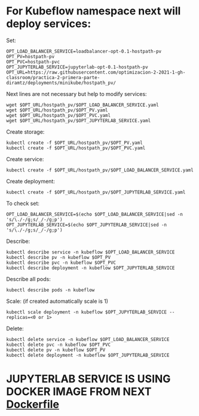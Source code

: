 # For Kubeflow namespace next will deploy services:

Set:

```
OPT_LOAD_BALANCER_SERVICE=loadbalancer-opt-0.1-hostpath-pv
OPT_PV=hostpath-pv
OPT_PVC=hostpath-pvc
OPT_JUPYTERLAB_SERVICE=jupyterlab-opt-0.1-hostpath-pv
OPT_URL=https://raw.githubusercontent.com/optimizacion-2-2021-1-gh-classroom/practica-2-primera-parte-diramtz/deployments/minikube/hostpath_pv/
```

Next lines are not necessary but help to modify services:

```
wget $OPT_URL/hostpath_pv/$OPT_LOAD_BALANCER_SERVICE.yaml
wget $OPT_URL/hostpath_pv/$OPT_PV.yaml
wget $OPT_URL/hostpath_pv/$OPT_PVC.yaml
wget $OPT_URL/hostpath_pv/$OPT_JUPYTERLAB_SERVICE.yaml
```

Create storage:

```
kubectl create -f $OPT_URL/hostpath_pv/$OPT_PV.yaml
kubectl create -f $OPT_URL/hostpath_pv/$OPT_PVC.yaml
```

Create service:

```
kubectl create -f $OPT_URL/hostpath_pv/$OPT_LOAD_BALANCER_SERVICE.yaml
```

Create deployment:

```
kubectl create -f $OPT_URL/hostpath_pv/$OPT_JUPYTERLAB_SERVICE.yaml
```

To check set:

```
OPT_LOAD_BALANCER_SERVICE=$(echo $OPT_LOAD_BALANCER_SERVICE|sed -n 's/\./-/g;s/_/-/g;p')
OPT_JUPYTERLAB_SERVICE=$(echo $OPT_JUPYTERLAB_SERVICE|sed -n 's/\./-/g;s/_/-/g;p')
```

Describe:

```
kubectl describe service -n kubeflow $OPT_LOAD_BALANCER_SERVICE
kubectl describe pv -n kubeflow $OPT_PV
kubectl describe pvc -n kubeflow $OPT_PVC
kubectl describe deployment -n kubeflow $OPT_JUPYTERLAB_SERVICE
```

Describe all pods:

```
kubectl describe pods -n kubeflow
```

Scale: (if created automatically scale is 1)

```
kubectl scale deployment -n kubeflow $OPT_JUPYTERLAB_SERVICE --replicas=<0 or 1>
```

Delete:

```
kubectl delete service -n kubeflow $OPT_LOAD_BALANCER_SERVICE
kubectl delete pvc -n kubeflow $OPT_PVC
kubectl delete pv -n kubeflow $OPT_PV
kubectl delete deployment -n kubeflow $OPT_JUPYTERLAB_SERVICE 
```

# JUPYTERLAB SERVICE IS USING DOCKER IMAGE FROM NEXT [Dockerfile](https://github.com/optimizacion-2-2021-1-gh-classroom/practica-1-segunda-parte-diramtz/tree/main/dockerfiles)

